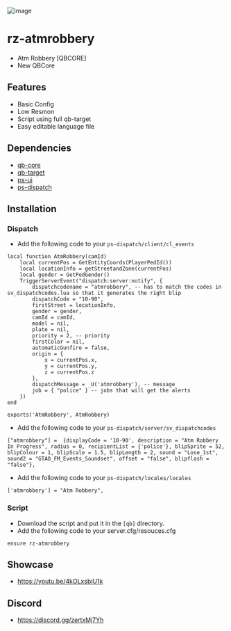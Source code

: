 ![image](https://cdn.discordapp.com/attachments/352733374235803648/1060477897439182878/atmrobbery.png)

# rz-atmrobbery
- Atm Robbery [QBCORE]
- New QBCore

## Features
- Basic Config
- Low Resmon
- Script using full qb-target
- Easy editable language file

## Dependencies
- [qb-core](https://github.com/qbcore-framework/qb-core)
- [qb-target](https://github.com/qbcore-framework/qb-target)
- [ps-ui](https://github.com/Project-Sloth/ps-ui)
- [ps-dispatch](https://github.com/Project-Sloth/ps-dispatch)

## Installation

### Dispatch
- Add the following code to your `ps-dispatch/client/cl_events`
```
local function AtmRobbery(camId)
    local currentPos = GetEntityCoords(PlayerPedId())
    local locationInfo = getStreetandZone(currentPos)
    local gender = GetPedGender()
    TriggerServerEvent("dispatch:server:notify", {
        dispatchcodename = "atmrobbery", -- has to match the codes in sv_dispatchcodes.lua so that it generates the right blip
        dispatchCode = "10-90",
        firstStreet = locationInfo,
        gender = gender,
        camId = camId,
        model = nil,
        plate = nil,
        priority = 2, -- priority
        firstColor = nil,
        automaticGunfire = false,
        origin = {
            x = currentPos.x,
            y = currentPos.y,
            z = currentPos.z
        },
        dispatchMessage = _U('atmrobbery'), -- message
        job = { "police" } -- jobs that will get the alerts
    })
end

exports('AtmRobbery', AtmRobbery)

```
- Add the following code to your `ps-dispatch/server/sv_dispatchcodes`
```
["atmrobbery"] =  {displayCode = '10-90', description = "Atm Robbery In Progress", radius = 0, recipientList = {'police'}, blipSprite = 52, blipColour = 1, blipScale = 1.5, blipLength = 2, sound = "Lose_1st", sound2 = "GTAO_FM_Events_Soundset", offset = "false", blipflash = "false"},

```

- Add the following code to your `ps-dispatch/locales/locales`
```
['atmrobbery'] = "Atm Robbery",

```


### Script
- Download the script and put it in the `[qb]` directory.
- Add the following code to your server.cfg/resouces.cfg
```
ensure rz-atmrobbery
```
## Showcase
- https://youtu.be/4kOLxsbiU1k
## Discord
- https://discord.gg/zertxMj7Yh
